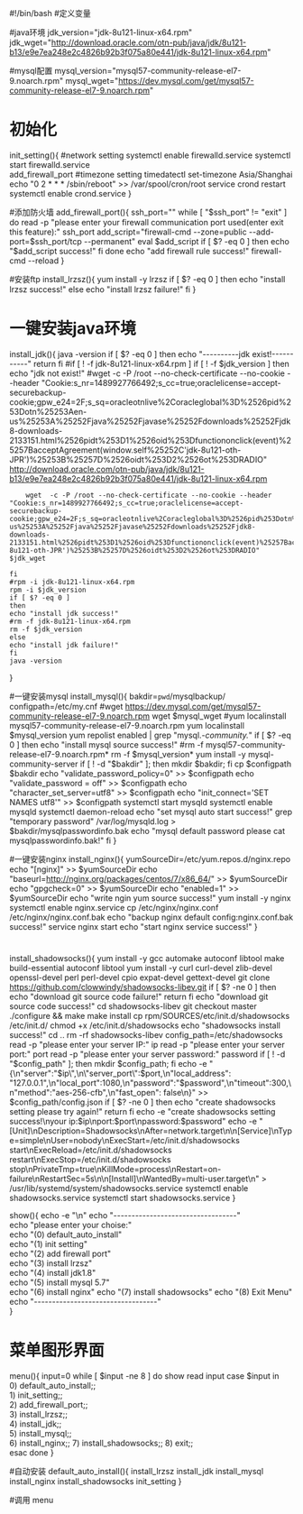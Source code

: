 #!/bin/bash
#定义变量

#java环境
jdk_version="jdk-8u121-linux-x64.rpm"
jdk_wget="http://download.oracle.com/otn-pub/java/jdk/8u121-b13/e9e7ea248e2c4826b92b3f075a80e441/jdk-8u121-linux-x64.rpm"

#mysql配置
mysql_version="mysql57-community-release-el7-9.noarch.rpm"
mysql_wget="https://dev.mysql.com/get/mysql57-community-release-el7-9.noarch.rpm"



# 初始化
init_setting(){
	#network setting
	systemctl enable firewalld.service
	systemctl start firewalld.service	
	add_firewall_port
	#timezone setting
	timedatectl set-timezone Asia/Shanghai
	echo "0 2 * * * /sbin/reboot"  >> /var/spool/cron/root
	service crond restart
	systemctl enable crond.service
}

#添加防火墙
add_firewall_port(){
	ssh_port=""
	while [ "$ssh_port" != "exit"   ]
	do
		read -p "please enter your firewall communication port used(enter exit this feature):" ssh_port
		add_script="firewall-cmd --zone=public --add-port=$ssh_port/tcp --permanent"
		eval $add_script
		if [ $? -eq 0 ]
		then
		echo "$add_script success!"
		fi
	done
	echo "add firewall rule success!"
	firewall-cmd --reload
}

#安装ftp
install_lrzsz(){
	yum install -y lrzsz
	if [ $? -eq 0 ]
	then 
	echo "install lrzsz success!"
	else
	echo "install lrzsz failure!"
	fi
}

# 一键安装java环境
install_jdk(){
	java -version
	if [ $? -eq 0 ]
	then 
		echo "----------jdk exist!-----------"
		return
	fi
	#if [ ! -f jdk-8u121-linux-x64.rpm ]
	if [ ! -f $jdk_version ]
	then
	 	echo "jdk not exist!"
		#wget  -c -P /root --no-check-certificate --no-cookie --header "Cookie:s_nr=1489927766492;s_cc=true;oraclelicense=accept-securebackup-cookie;gpw_e24=2F;s_sq=oracleotnlive%2Coracleglobal%3D%2526pid%253Dotn%25253Aen-us%25253A%25252Fjava%25252Fjavase%25252Fdownloads%25252Fjdk8-downloads-2133151.html%2526pidt%253D1%2526oid%253Dfunctiononclick(event)%25257BacceptAgreement(window.self%25252C'jdk-8u121-oth-JPR')%25253B%25257D%2526oidt%253D2%2526ot%253DRADIO"  http://download.oracle.com/otn-pub/java/jdk/8u121-b13/e9e7ea248e2c4826b92b3f075a80e441/jdk-8u121-linux-x64.rpm
		
		wget  -c -P /root --no-check-certificate --no-cookie --header "Cookie:s_nr=1489927766492;s_cc=true;oraclelicense=accept-securebackup-cookie;gpw_e24=2F;s_sq=oracleotnlive%2Coracleglobal%3D%2526pid%253Dotn%25253Aen-us%25253A%25252Fjava%25252Fjavase%25252Fdownloads%25252Fjdk8-downloads-2133151.html%2526pidt%253D1%2526oid%253Dfunctiononclick(event)%25257BacceptAgreement(window.self%25252C'jdk-8u121-oth-JPR')%25253B%25257D%2526oidt%253D2%2526ot%253DRADIO"  $jdk_wget
	
	fi
	#rpm -i jdk-8u121-linux-x64.rpm
	rpm -i $jdk_version
	if [ $? -eq 0 ]
	then 
	echo "install jdk success!"
	#rm -f jdk-8u121-linux-x64.rpm
	rm -f $jdk_version
	else
	echo "install jdk failure!"
	fi
	java -version
}

#一键安装mysql
install_mysql(){
	bakdir=`pwd`/mysqlbackup/
	configpath=/etc/my.cnf
	#wget https://dev.mysql.com/get/mysql57-community-release-el7-9.noarch.rpm
	wget $mysql_wget
	#yum localinstall mysql57-community-release-el7-9.noarch.rpm
	yum localinstall $mysql_version
	yum repolist enabled | grep "mysql.*-community.*"
	if [ $? -eq 0 ]
	then 
	echo "install mysql source success!"
	#rm -f mysql57-community-release-el7-9.noarch.rpm*
	rm -f $mysql_version*
	yum install -y mysql-community-server
	if [ ! -d "$bakdir" ]; then mkdir $bakdir; fi 
	cp $configpath $bakdir
	echo "validate_password_policy=0" >> $configpath
	echo "validate_password = off" >> $configpath
	echo "character_set_server=utf8" >> $configpath
	echo "init_connect='SET NAMES utf8'" >> $configpath
	systemctl start mysqld
	systemctl enable mysqld
	systemctl daemon-reload
	echo "set mysql auto start success!"
	grep "temporary password" /var/log/mysqld.log > $bakdir/mysqlpasswordinfo.bak
	echo "mysql default password please cat mysqlpasswordinfo.bak!"
	fi
}

#一键安装nginx
install_nginx(){
	yumSourceDir=/etc/yum.repos.d/nginx.repo
	echo "[nginx]" >> $yumSourceDir
	echo "baseurl=http://nginx.org/packages/centos/7/x86_64/" >> $yumSourceDir
	echo "gpgcheck=0" >> $yumSourceDir
	echo "enabled=1" >> $yumSourceDir
	echo "write ngin yum source success!"
	yum install -y nginx
	systemctl enable nginx.service
	cp /etc/nginx/nginx.conf /etc/nginx/nginx.conf.bak
	echo "backup nginx default config:nginx.conf.bak success!"
	service nginx start
	echo "start nginx service success!"
}

#
install_shadowsocks(){
	yum install -y gcc automake autoconf libtool make build-essential autoconf libtool 
	yum install -y curl curl-devel zlib-devel openssl-devel perl perl-devel cpio expat-devel gettext-devel
	git clone https://github.com/clowwindy/shadowsocks-libev.git
	if [ $? -ne 0 ]
	then 
	echo "download git source code failure!"
	return
	fi
	echo "download git source code success!"
	cd shadowsocks-libev
	git checkout master
	./configure && make
	make install
	cp rpm/SOURCES/etc/init.d/shadowsocks /etc/init.d/
	chmod +x /etc/init.d/shadowsocks
	echo "shadowsocks install success!"
	cd ..
	rm -rf shadowsocks-libev
	config_path=/etc/shadowsocks
	read -p "please enter your server IP:" ip
	read -p "please enter your server port:" port
	read -p "please enter your server password:" password
	if [ ! -d "$config_path" ]; then mkdir $config_path; fi 
	echo -e "{\n\"server\":\"$ip\",\n\"server_port\":$port,\n\"local_address\": \"127.0.0.1\",\n\"local_port\":1080,\n\"password\":\"$password\",\n\"timeout\":300,\n\"method\":\"aes-256-cfb\",\n\"fast_open\": false\n}" >> $config_path/config.json
	if [ $? -ne 0 ]
	then
	echo "create shadowsocks setting please try again!"
	return
	fi
	echo -e "create shadowsocks setting success!\nyour ip:$ip\nport:$port\npassword:$password"
	echo -e "[Unit]\nDescription=Shadowsocks\nAfter=network.target\n\n[Service]\nType=simple\nUser=nobody\nExecStart=/etc/init.d/shadowsocks start\nExecReload=/etc/init.d/shadowsocks restart\nExecStop=/etc/init.d/shadowsocks stop\nPrivateTmp=true\nKillMode=process\nRestart=on-failure\nRestartSec=5s\n\n[Install]\nWantedBy=multi-user.target\n" > /usr/lib/systemd/system/shadowsocks.service
	systemctl enable shadowsocks.service
	systemctl start shadowsocks.service
}


show(){
	echo -e "\n"
	echo "----------------------------------"  
	echo "please enter your choise:"  
	echo "(0) default_auto_install"  
	echo "(1) init setting"  
	echo "(2) add firewall port"  
	echo "(3) install lrzsz"  
	echo "(4) install jdk1.8"  
	echo "(5) install mysql 5.7"  
	echo "(6) install nginx" 
	echo "(7) install shadowsocks" 
	echo "(8) Exit Menu"  
	echo "----------------------------------"  
}

# 菜单图形界面
menu(){
	input=0
	while [ $input -ne 8 ]
	do
	show
	read input
	case $input in  
		0) default_auto_install;;  
		1) init_setting;;  
		2) add_firewall_port;;  
		3) install_lrzsz;;  
		4) install_jdk;;  
		5) install_mysql;;  
		6) install_nginx;;
		7) install_shadowsocks;;
		8) exit;;  
	esac
	done
}

#自动安装
default_auto_install(){
	install_lrzsz
	install_jdk
	install_mysql
	install_nginx
	install_shadowsocks
	init_setting
}

#调用
menu
